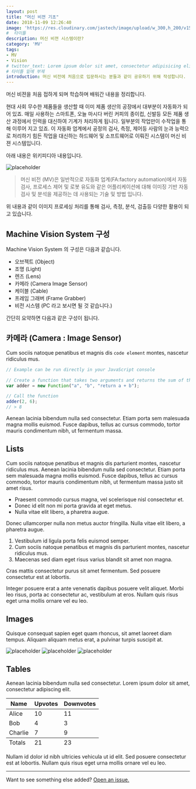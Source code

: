 ```yaml
---
layout: post
title: "머신 비젼 기초"
date: 2018-11-09 12:26:40
image: 'https://res.cloudinary.com/jastech/image/upload/w_300,h_200/v1541741199/Blog/1d_vision_systems.jpg'
#  타이틀
description: 머신 비젼 시스템이란?
category: 'MV'
tags:
- MV
- Vision
# twitter_text: Lorem ipsum dolor sit amet, consectetur adipisicing elit.
# 타이틀 밑에 부제 
introduction: 머신 비전에 처음으로 입문하시는 분들과 같이 공유하기 위해 작성합니다.
---
```


머신 비젼을 처음 접하게 되며 학습하며 배워간 내용을 정리합니다.

 현대 사회 무수한 제품들을 생산할 때 이미 제품 생산의 공장에서 대부분이 자동화가 되어 있죠. 매일 사용하는 스마트폰, 오늘 마시다 버린 커피의 종이컵, 신발등 모든 제품 생산 과정에서 인력을 대신하여 기계가 처리하게 됩니다. 일부분의 작업만이 수작업을 통해 이루어 지고 있죠. 이 자동화 업계에서 공정의 검사, 측정, 제어등 사람의 눈과 능력으로 처리하기 힘든 작업을 대신하는 하드웨어 및 소프트웨어로 이뤄진 시스템이 머신 비젼 시스템입니다.
 
 아래 내용은 위키피디아 내용입니다.

![placeholder](https://res.cloudinary.com/jastech/image/upload/w_300,h_200,c_crop/v1541753080/Blog/mvms1webgr_800.jpg)
> 머신 비전 (MV)은 일반적으로 자동화 업계(FA:factory automation)에서 자동 검사, 프로세스 제어 및 로봇 유도와 같은 어플리케이션에 대해 이미징 기반 자동 검사 및 분석을 제공하는 데 사용되는 기술 및 방법 입니다. 

위 내용과 같이 이미지 프로세싱 처리를 통해 검사, 측정, 분석, 검출등 다양한 활용이 되고 있습니다.

## Machine Vision System 구성

Machine Vision System 의 구성은 다음과 같습니다.
- 오브젝트 (Object)
- 조명 (Light)
- 렌즈 (Lens)
- 카메라 (Camera Image Sensor)
- 케이블 (Cable)
- 프레임 그래버 (Frame Grabber)
- 비전 시스템 (PC 라고 보시면 될 것 같습니다.)

간단히 요약하면 다음과 같은 구성이 됩니다.

## 카메라 (Camera : Image Sensor)

Cum sociis natoque penatibus et magnis dis `code element` montes, nascetur ridiculus mus.

```js
// Example can be run directly in your JavaScript console

// Create a function that takes two arguments and returns the sum of those arguments
var adder = new Function("a", "b", "return a + b");

// Call the function
adder(2, 6);
// > 8
```

Aenean lacinia bibendum nulla sed consectetur. Etiam porta sem malesuada magna mollis euismod. Fusce dapibus, tellus ac cursus commodo, tortor mauris condimentum nibh, ut fermentum massa.

## Lists

Cum sociis natoque penatibus et magnis dis parturient montes, nascetur ridiculus mus. Aenean lacinia bibendum nulla sed consectetur. Etiam porta sem malesuada magna mollis euismod. Fusce dapibus, tellus ac cursus commodo, tortor mauris condimentum nibh, ut fermentum massa justo sit amet risus.

* Praesent commodo cursus magna, vel scelerisque nisl consectetur et.
* Donec id elit non mi porta gravida at eget metus.
* Nulla vitae elit libero, a pharetra augue.

Donec ullamcorper nulla non metus auctor fringilla. Nulla vitae elit libero, a pharetra augue.

1. Vestibulum id ligula porta felis euismod semper.
2. Cum sociis natoque penatibus et magnis dis parturient montes, nascetur ridiculus mus.
3. Maecenas sed diam eget risus varius blandit sit amet non magna.

Cras mattis consectetur purus sit amet fermentum. Sed posuere consectetur est at lobortis.

Integer posuere erat a ante venenatis dapibus posuere velit aliquet. Morbi leo risus, porta ac consectetur ac, vestibulum at eros. Nullam quis risus eget urna mollis ornare vel eu leo.

## Images

Quisque consequat sapien eget quam rhoncus, sit amet laoreet diam tempus. Aliquam aliquam metus erat, a pulvinar turpis suscipit at.

![placeholder](https://placehold.it/800x400 "Large example image")
![placeholder](https://placehold.it/400x200 "Medium example image")
![placeholder](https://placehold.it/200x200 "Small example image")

## Tables

Aenean lacinia bibendum nulla sed consectetur. Lorem ipsum dolor sit amet, consectetur adipiscing elit.

<table>
  <thead>
    <tr>
      <th>Name</th>
      <th>Upvotes</th>
      <th>Downvotes</th>
    </tr>
  </thead>
  <tfoot>
    <tr>
      <td>Totals</td>
      <td>21</td>
      <td>23</td>
    </tr>
  </tfoot>
  <tbody>
    <tr>
      <td>Alice</td>
      <td>10</td>
      <td>11</td>
    </tr>
    <tr>
      <td>Bob</td>
      <td>4</td>
      <td>3</td>
    </tr>
    <tr>
      <td>Charlie</td>
      <td>7</td>
      <td>9</td>
    </tr>
  </tbody>
</table>

Nullam id dolor id nibh ultricies vehicula ut id elit. Sed posuere consectetur est at lobortis. Nullam quis risus eget urna mollis ornare vel eu leo.

-----

Want to see something else added? <a href="https://github.com/poole/poole/issues/new">Open an issue.</a>










